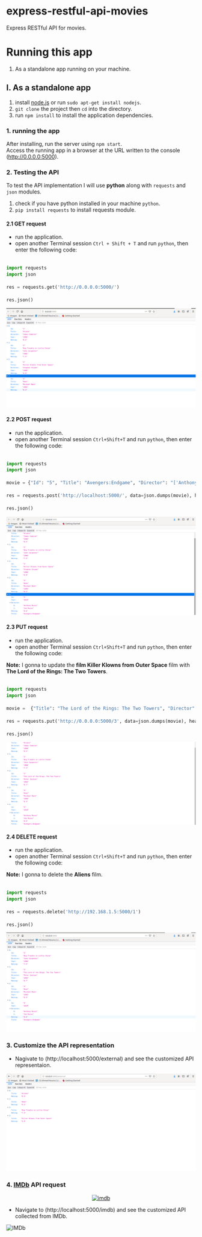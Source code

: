 # express-restful-api-movies

Express RESTful API for movies.

# Running this app

1. As a standalone app running on your machine.

## I. As a standalone app

1. install [node.js](https://nodejs.org/en/) or run `sudo apt-get install nodejs`.
2. `git clone` the project then `cd` into the directory.
3. run `npm install` to install the application dependencies.

### 1. running the app

After installing, run the server using `npm start`.<br>
Access the running app in a browser at the URL written to the console (http://0.0.0.0:5000).

### 2. Testing the API

To test the API  implementation I will use **python** along with `requests` and `json` modules.

1. check if you have python installed in your machine `python`.
2. `pip install requests` to install requests module.

#### 2.1 **GET** request

* run the application.
* open another Terminal session `Ctrl + Shift + T` and run `python`, then enter the following code:

``` python

import requests
import json

res = requests.get('http://0.0.0.0:5000/')

res.json()

```

![GET](/img/GET.png)

#### 2.2 **POST** request

* run the application.
* open another Terminal session `Ctrl+Shift+T` and run `python`, then enter the following code:

``` python

import requests
import json

movie = {"Id": "5", "Title": "Avengers:Endgame", "Director": "['Anthony Russo', 'Joe Russo']", "Year": "2019", "Rating": "8.6"}

res = requests.post('http://localhost:5000/', data=json.dumps(movie), headers={'Content-Type': 'application/json'})

res.json()

```

![POST](/img/POST.png)

#### 2.3 **PUT** request

* run the application.
* open another Terminal session `Ctrl+Shift+T` and run `python`, then enter the following code:

**Note:** I gonna to update the **film Killer Klowns from Outer Space** film with **The Lord of the Rings: The Two Towers**.

```python

import requests
import json

movie =  {"Title": "The Lord of the Rings: The Two Towers", "Director": "Peter Jackson", "Year": "2002", "Rating": "8.7"}

res = requests.put('http://0.0.0.0:5000/3', data=json.dumps(movie), headers={'Content-Type': 'application/json'})

res.json()

```

![PUT](img/PUT.png)

#### 2.4 **DELETE** request

* run the application.
* open another Terminal session `Ctrl+Shift+T` and run `python`, then enter the following code:

**Note:** I gonna to delete the **Aliens** film.

```python

import requests
import json

res = requests.delete('http://192.168.1.5:5000/1')

res.json()

```

![DELETE](img/DELETE.png)

### 3. Customize the API representation

* Nagivate to (http://localhost:5000/external) and see the customized API representaion.

![customized](img/customized.png)

### 4. [IMDb]('https://www.imdb.com/') API request

<p align="center"><a href="https://www.imdb.com/?ref_=nv_home" target="\_blank"><img width="480" height="360" alt="imdb" src="https://images-eu.ssl-images-amazon.com/images/I/315W5zxAnTL.png"></a></p>

* Navigate to (http://localhost:5000/imdb) and see the customized API collected from IMDb.

![IMDb](img/imdb.png)
